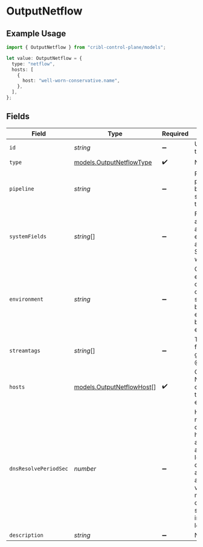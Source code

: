 # OutputNetflow

## Example Usage

```typescript
import { OutputNetflow } from "cribl-control-plane/models";

let value: OutputNetflow = {
  type: "netflow",
  hosts: [
    {
      host: "well-worn-conservative.name",
    },
  ],
};
```

## Fields

| Field                                                                                                                                                                         | Type                                                                                                                                                                          | Required                                                                                                                                                                      | Description                                                                                                                                                                   |
| ----------------------------------------------------------------------------------------------------------------------------------------------------------------------------- | ----------------------------------------------------------------------------------------------------------------------------------------------------------------------------- | ----------------------------------------------------------------------------------------------------------------------------------------------------------------------------- | ----------------------------------------------------------------------------------------------------------------------------------------------------------------------------- |
| `id`                                                                                                                                                                          | *string*                                                                                                                                                                      | :heavy_minus_sign:                                                                                                                                                            | Unique ID for this output                                                                                                                                                     |
| `type`                                                                                                                                                                        | [models.OutputNetflowType](../models/outputnetflowtype.md)                                                                                                                    | :heavy_check_mark:                                                                                                                                                            | N/A                                                                                                                                                                           |
| `pipeline`                                                                                                                                                                    | *string*                                                                                                                                                                      | :heavy_minus_sign:                                                                                                                                                            | Pipeline to process data before sending out to this output                                                                                                                    |
| `systemFields`                                                                                                                                                                | *string*[]                                                                                                                                                                    | :heavy_minus_sign:                                                                                                                                                            | Fields to automatically add to events, such as cribl_pipe. Supports wildcards.                                                                                                |
| `environment`                                                                                                                                                                 | *string*                                                                                                                                                                      | :heavy_minus_sign:                                                                                                                                                            | Optionally, enable this config only on a specified Git branch. If empty, will be enabled everywhere.                                                                          |
| `streamtags`                                                                                                                                                                  | *string*[]                                                                                                                                                                    | :heavy_minus_sign:                                                                                                                                                            | Tags for filtering and grouping in @{product}                                                                                                                                 |
| `hosts`                                                                                                                                                                       | [models.OutputNetflowHost](../models/outputnetflowhost.md)[]                                                                                                                  | :heavy_check_mark:                                                                                                                                                            | One or more NetFlow destinations to forward events to                                                                                                                         |
| `dnsResolvePeriodSec`                                                                                                                                                         | *number*                                                                                                                                                                      | :heavy_minus_sign:                                                                                                                                                            | How often to resolve the destination hostname to an IP address. Ignored if all destinations are IP addresses. A value of 0 means every datagram sent will incur a DNS lookup. |
| `description`                                                                                                                                                                 | *string*                                                                                                                                                                      | :heavy_minus_sign:                                                                                                                                                            | N/A                                                                                                                                                                           |